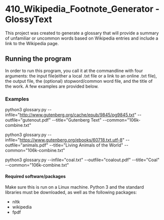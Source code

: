 # 410_Wikipedia_Footnote_Generator - GlossyText
This project was created to generate a glossary that will provide a summary of unfamiliar or uncommon words based on Wikipedia entries and include a link to the Wikipedia page.

## Running the program
In order to run this program, you call it at the commandline with four arguments: the input file(either a local .txt file or a link to an online .txt file), the output file, the (optional) stopword/common word file, and the title of the work. A few examples are provided below.

### Examples
python3 glossary.py --infile="http://www.gutenberg.org/cache/epub/9845/pg9845.txt" --outfile="gutenout.pdf" --title="Gutenberg Text" --common="106k-combine.txt"

python3 glossary.py --infile="https://www.gutenberg.org/ebooks/60718.txt.utf-8" --outfile="animals.pdf" --title="Living Animals of the World" --common="106k-combine.txt"

python3 glossary.py --infile="coal.txt" --outfile="coalout.pdf" --title="Coal" --common="106k-combine.txt"

#### Required software/packages
Make sure this is run on a Linux machine.
Python 3 and the standard libraries must be downloaded, as well as the following packages:
- nltk
- wikipedia
- fpdf
